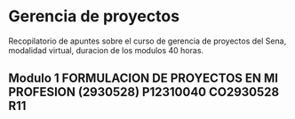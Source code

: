 # Gerencia de proyectos

Recopilatorio de apuntes sobre el curso de gerencia de proyectos del Sena, modalidad virtual, duracion
de los modulos 40 horas.

## Modulo 1 FORMULACION DE PROYECTOS EN MI PROFESION (2930528) P12310040 CO2930528 R11
